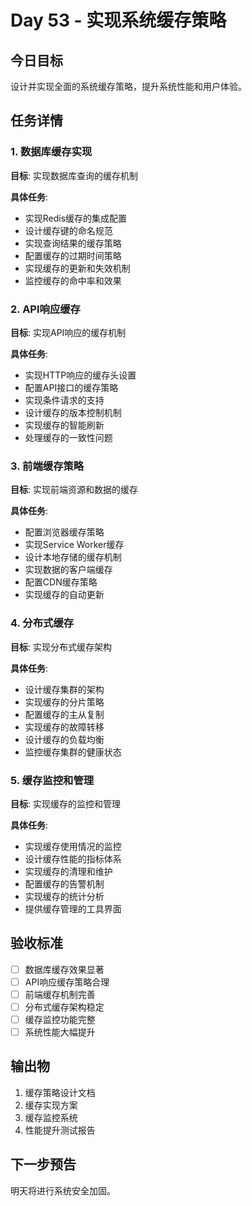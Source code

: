 # Day 53 - 实现系统缓存策略

## 今日目标
设计并实现全面的系统缓存策略，提升系统性能和用户体验。

## 任务详情

### 1. 数据库缓存实现
**目标**: 实现数据库查询的缓存机制

**具体任务**:
- 实现Redis缓存的集成配置
- 设计缓存键的命名规范
- 实现查询结果的缓存策略
- 配置缓存的过期时间策略
- 实现缓存的更新和失效机制
- 监控缓存的命中率和效果

### 2. API响应缓存
**目标**: 实现API响应的缓存机制

**具体任务**:
- 实现HTTP响应的缓存头设置
- 配置API接口的缓存策略
- 实现条件请求的支持
- 设计缓存的版本控制机制
- 实现缓存的智能刷新
- 处理缓存的一致性问题

### 3. 前端缓存策略
**目标**: 实现前端资源和数据的缓存

**具体任务**:
- 配置浏览器缓存策略
- 实现Service Worker缓存
- 设计本地存储的缓存机制
- 实现数据的客户端缓存
- 配置CDN缓存策略
- 实现缓存的自动更新

### 4. 分布式缓存
**目标**: 实现分布式缓存架构

**具体任务**:
- 设计缓存集群的架构
- 实现缓存的分片策略
- 配置缓存的主从复制
- 实现缓存的故障转移
- 设计缓存的负载均衡
- 监控缓存集群的健康状态

### 5. 缓存监控和管理
**目标**: 实现缓存的监控和管理

**具体任务**:
- 实现缓存使用情况的监控
- 设计缓存性能的指标体系
- 实现缓存的清理和维护
- 配置缓存的告警机制
- 实现缓存的统计分析
- 提供缓存管理的工具界面

## 验收标准
- [ ] 数据库缓存效果显著
- [ ] API响应缓存策略合理
- [ ] 前端缓存机制完善
- [ ] 分布式缓存架构稳定
- [ ] 缓存监控功能完整
- [ ] 系统性能大幅提升

## 输出物
1. 缓存策略设计文档
2. 缓存实现方案
3. 缓存监控系统
4. 性能提升测试报告

## 下一步预告
明天将进行系统安全加固。
